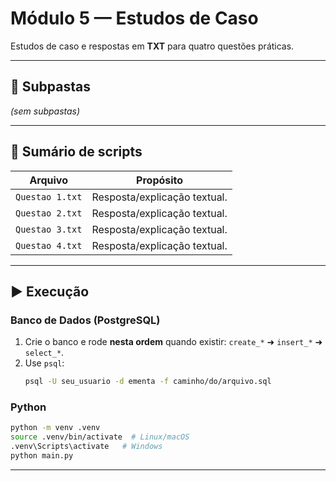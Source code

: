 # Módulo 5 — Estudos de Caso

Estudos de caso e respostas em **TXT** para quatro questões práticas.

---

## 📂 Subpastas
_(sem subpastas)_

---

## 📜 Sumário de scripts
| Arquivo | Propósito |
|---|---|
| `Questao 1.txt` | Resposta/explicação textual. |
| `Questao 2.txt` | Resposta/explicação textual. |
| `Questao 3.txt` | Resposta/explicação textual. |
| `Questao 4.txt` | Resposta/explicação textual. |

---

## ▶️ Execução
### Banco de Dados (PostgreSQL)
1. Crie o banco e rode **nesta ordem** quando existir: `create_*` ➜ `insert_*` ➜ `select_*`.
2. Use `psql`:
   ```bash
   psql -U seu_usuario -d ementa -f caminho/do/arquivo.sql
   ```

### Python
```bash
python -m venv .venv
source .venv/bin/activate  # Linux/macOS
.venv\Scripts\activate   # Windows
python main.py
```

---


